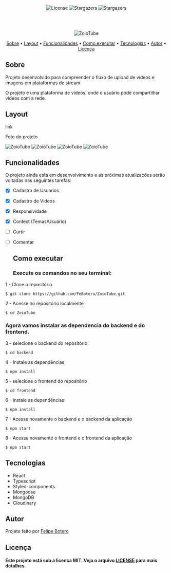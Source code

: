 <p align="center">
   <img alt="License" src="https://img.shields.io/badge/license-MIT-%23845afd">
   <img alt="Stargazers" src="https://img.shields.io/badge/Stars-1-%23845afd">
  <img alt="Stargazers" src="https://img.shields.io/badge/Forks-0-%23845afd">
 
  
  
</p>
<br><br>
<p align="center">

  <img alt="ZoioTube" src="https://github.com/FeBotero/ZoioTube/blob/main/frontend/src/assets/Logo.svg">
 </p>                
 
 <p align="center">
 <a href="#sobre">Sobre</a> •
 <a href="#layout">Layout</a> • 
 <a href="#funcoes">Funcionalidades</a> •
 <a href="#como_executar">Como executar</a> • 
 <a href="#tecnologias">Tecnologias</a> • 
 <a href="#autor">Autor</a> • 
 <a href="#licenca">Licença</a>
</p>



<h2 id="sobre">Sobre</h2>

<p>Projeto desenvolvido para compreender o fluxo de upload de videos e imagens em plataformas de stream</p>
<p>O projeto é uma plataforma de vídeos, onde o usuário pode compartilhar vídeos com a rede. </p>

 <h2 id="layout">Layout</h2>
 <p>link</p>
 <p>Foto do projeto</p>
<img alt="ZoioTube" src="https://github.com/FeBotero/ZoioTube/blob/main/frontend/public/homeLight.png">
<img alt="ZoioTube" src="https://github.com/FeBotero/ZoioTube/blob/main/frontend/public/HomeMobile.png">
<img alt="ZoioTube" src="https://github.com/FeBotero/ZoioTube/blob/main/frontend/public/FeedWeb.png">
<img alt="ZoioTube" src="https://github.com/FeBotero/ZoioTube/blob/main/frontend/public/FeedMobile.png">


<h2 id="funcoes">Funcionalidades</h2>

O projeto ainda está em desenvolvimento e as próximas atualizações serão voltadas nas seguintes tarefas:

- [x] Cadastro de Usuarios
- [x] Cadastro de Videos
- [x] Responsividade
- [x] Context (Temas/Usuário)
- [ ] Curtir
- [ ] Comentar
  
   

   
   
  

  <h2 id="como_executar">Como executar</h2>
  <h3>Execute os comandos no seu terminal:</h3>
  
<p>1 - Clone o repositório</p>
   
`$ git clone https://github.com/FeBotero/ZoioTube.git`

<p>2 - Acesse no repositório localmente</p>

`$ cd ZoioTube`

<h3>Agora vamos instalar as dependencia do backend e do frontend.</h3>

<p>3 - selecione o backend do repositório</p>

`$ cd backend`

<p>4 - Instale as dependências</p>

`$ npm install`

<p>5 - selecione o frontend do repositório</p>

`$ cd frontend`

<p>6 - Instale as dependências</p>

`$ npm install`

<p>7 - Acesse novamente o backend e o backend da aplicação</p>

`$ npm start`

<p>8 - Acesse novamente o frontend e o frontend da aplicação</p>

`$ npm start`

      


<h2 id="tecnologias">Tecnologias</h2>
  <ul>
  <li>React</li>
  <li>Typescript</li>
  <li>Styled-components </li>
  <li>Mongoose</li>
  <li>MongoDB</li>
  <li>Cloudinary</li>
  </ul>
   
<h2 id="autor">Autor</h2>

<p>
  Projeto feito por <a href="https://github.com/FeBotero">Felipe Botero<a/></p>
  
  
<h2 id="licenca">Licença</h2>
   
<h4>Este projeto está sob a licença MIT. Veja o arquivo <a href="https://github.com/FeBotero/Inovatec_2022/blob/main/LICENSE.txt">LICENSE</a> para mais detalhes.</h4>

